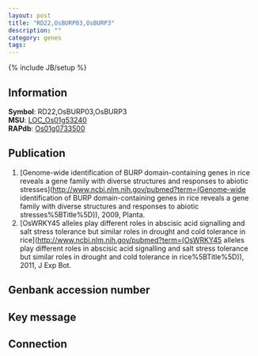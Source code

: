 ```yaml
---
layout: post
title: "RD22,OsBURP03,OsBURP3"
description: ""
category: genes
tags: 
---
```

{% include JB/setup %}

## Information
__Symbol__: RD22,OsBURP03,OsBURP3  
__MSU__: [LOC_Os01g53240](http://rice.plantbiology.msu.edu/cgi-bin/ORF_infopage.cgi?orf=LOC_Os01g53240)  
__RAPdb__: [Os01g0733500](http://rapdb.dna.affrc.go.jp/viewer/gbrowse_details/irgsp1?name=Os01g0733500)  

## Publication
1. [Genome-wide identification of BURP domain-containing genes in rice reveals a gene family with diverse structures and responses to abiotic stresses](http://www.ncbi.nlm.nih.gov/pubmed?term=(Genome-wide identification of BURP domain-containing genes in rice reveals a gene family with diverse structures and responses to abiotic stresses%5BTitle%5D)), 2009, Planta.
2. [OsWRKY45 alleles play different roles in abscisic acid signalling and salt stress tolerance but similar roles in drought and cold tolerance in rice](http://www.ncbi.nlm.nih.gov/pubmed?term=(OsWRKY45 alleles play different roles in abscisic acid signalling and salt stress tolerance but similar roles in drought and cold tolerance in rice%5BTitle%5D)), 2011, J Exp Bot.

## Genbank accession number

## Key message

## Connection


